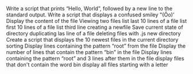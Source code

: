 Write a script that prints “Hello, World”, followed by a new line to the standard output.
Write a script that displays a confused smiley "(Ôo)'
Display the content of the file
Viewing two files
list last 10 lines of a file
list first 10 lines of a file
list third line
creating a newfile
Save current state of directory
duplicating las line of a file
deleting files with .js
new directory
Create a script that displays the 10 newest files in the current directory
sorting
Display lines containing the pattern “root” from the file
Display the number of lines that contain the pattern “bin” in the file
Display lines containing the pattern “root” and 3 lines after them in the file
display files that don't contain the word bin
display all files starting with a letter

